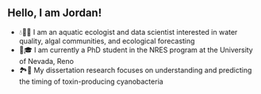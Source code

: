 ## Hello, I am Jordan!

- 💧👩‍💻 I am an aquatic ecologist and data scientist interested in water quality, algal communities, and ecological forecasting
- 🐺🎓 I am currently a PhD student in the NRES program at the University of Nevada, Reno
- 🏞️🦠 My dissertation research focuses on understanding and predicting the timing of toxin-producing cyanobacteria

<!--
**jzabrecky/jzabrecky** is a ✨ _special_ ✨ repository because its `README.md` (this file) appears on your GitHub profile.

Here are some ideas to get you started:

- 🔭 I’m currently working on ...
- 🌱 I’m currently learning ...
- 👯 I’m looking to collaborate on ...
- 🤔 I’m looking for help with ...
- 💬 Ask me about ...
- 📫 How to reach me: ...
- 😄 Pronouns: ...
- ⚡ Fun fact: ...
-->
